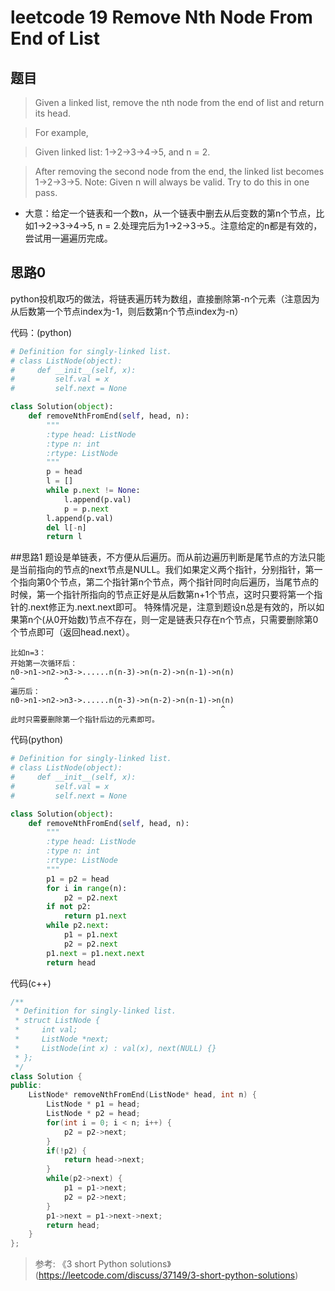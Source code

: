 # leetcode 19 Remove Nth Node From End of List

## 题目
>Given a linked list, remove the nth node from the end of list and return its head.

>For example,

>   Given linked list: 1->2->3->4->5, and n = 2.

>   After removing the second node from the end, the linked list becomes 1->2->3->5.
>Note:
Given n will always be valid.
Try to do this in one pass.

* 大意：给定一个链表和一个数n，从一个链表中删去从后变数的第n个节点，比如1->2->3->4->5,  n = 2.处理完后为1->2->3->5.。注意给定的n都是有效的，尝试用一遍遍历完成。

## 思路0
python投机取巧的做法，将链表遍历转为数组，直接删除第-n个元素（注意因为从后数第一个节点index为-1，则后数第n个节点index为-n）

代码：(python)
~~~python
# Definition for singly-linked list.
# class ListNode(object):
#     def __init__(self, x):
#         self.val = x
#         self.next = None

class Solution(object):
    def removeNthFromEnd(self, head, n):
        """
        :type head: ListNode
        :type n: int
        :rtype: ListNode
        """
        p = head
        l = []
        while p.next != None:
            l.append(p.val)
            p = p.next
        l.append(p.val)
        del l[-n]
        return l
~~~




##思路1
题设是单链表，不方便从后遍历。而从前边遍历判断是尾节点的方法只能是当前指向的节点的next节点是NULL。我们如果定义两个指针，分别指针，第一个指向第0个节点，第二个指针第n个节点，两个指针同时向后遍历，当尾节点的时候，第一个指针所指向的节点正好是从后数第n+1个节点，这时只要将第一个指针的.next修正为.next.next即可。
特殊情况是，注意到题设n总是有效的，所以如果第n个(从0开始数)节点不存在，则一定是链表只存在n个节点，只需要删除第0个节点即可（返回head.next）。
```
比如n=3：
开始第一次循环后：
n0->n1->n2->n3->......n(n-3)->n(n-2)->n(n-1)->n(n)
^           ^
遍历后：
n0->n1->n2->n3->......n(n-3)->n(n-2)->n(n-1)->n(n)
                        ^                      ^
此时只需要删除第一个指针后边的元素即可。
```
代码(python)
~~~python
# Definition for singly-linked list.
# class ListNode(object):
#     def __init__(self, x):
#         self.val = x
#         self.next = None

class Solution(object):
    def removeNthFromEnd(self, head, n):
        """
        :type head: ListNode
        :type n: int
        :rtype: ListNode
        """
        p1 = p2 = head
        for i in range(n):
            p2 = p2.next
        if not p2:
            return p1.next
        while p2.next:
            p1 = p1.next
            p2 = p2.next
        p1.next = p1.next.next
        return head
~~~
代码(c++)
~~~cpp
/**
 * Definition for singly-linked list.
 * struct ListNode {
 *     int val;
 *     ListNode *next;
 *     ListNode(int x) : val(x), next(NULL) {}
 * };
 */
class Solution {
public:
    ListNode* removeNthFromEnd(ListNode* head, int n) {
        ListNode * p1 = head;
        ListNode * p2 = head;
        for(int i = 0; i < n; i++) {
            p2 = p2->next;
        }
        if(!p2) {
            return head->next;
        }
        while(p2->next) {
            p1 = p1->next;
            p2 = p2->next;
        }
        p1->next = p1->next->next;
        return head;
    }
};
~~~


> 参考:
> 《3 short Python solutions》(https://leetcode.com/discuss/37149/3-short-python-solutions)

